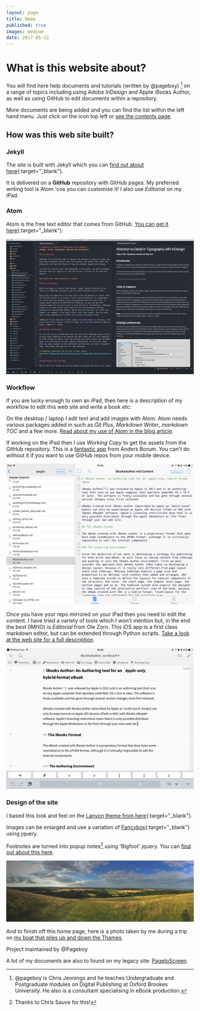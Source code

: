 ```yaml
---
layout: page
title: Home
published: true
images: medium
date: 2017-05-12
---
```

# What is this website about?

You will find here help documents and tutorials (written by @pageboy) [^2] on a range of topics including using Adobe InDesign and Apple iBooks Author, as well as using GitHub to edit documents within a repository.

More documents are being added and you can find the list within the left hand menu. Just click on the icon top left or [see the contents page][d78d4ed1].

  [d78d4ed1]: /contents "Open the contents page"

## How was this web site built?

### Jekyll
The site is built with Jekyll which you can [find out about here][92c344c3]{:target="_blank"}.

It is delivered on a **GitHub** repository with GitHub pages. My preferred writing tool is Atom 'cos you can customise it! I also use *Editorial* on my iPad.

[92c344c3]: https://jekyllrb.com "Visit the Jekyll web site"

### Atom
Atom is the free text editor that comes from GitHub. [You can get it here][f9a83765]{:target="_blank"}.

[f9a83765]: https://atom.io "Get Atom"

[![Here is Atom in use to edit a markdown page with a preview on the right](/images/atominuse.png)](/images/atominuse.png)

### Workflow

If you are lucky enough to own an iPad, then here is a description of my workflow to edit this web site and write a book etc:

On the desktop / laptop I edit text and add images with Atom. Atom needs various packages added in such as *Git Plus*, *Markdown Writer*, *markdown TOC* and a few more. [Read about my use of Atom in the blog article][2ac1fae1].

  [2ac1fae1]: https://publisha.github.io/markdown/2017/03/03/writing-with-atom/ "Open up the blog post"

If working on the iPad then I use *Working Copy* to get the assets from the GitHub repository. This is a [fantastic app][eaf957b6] from Anders Borum. You can't do without it if you want to use GitHub repos from your mobile device.

  [eaf957b6]: https://workingcopyapp.com "This is an iOS Apple app"

[![Working Copy allows you to connect to your GitHub respository](/images/workingcopy.jpg)](/images/workingcopy.jpg)

Once you have your repo mirrored on your iPad then you need to edit the content. I have tried a variety of tools which I won't mention but, in the end the best (IMHO) is *Editorial* from Ole Zorn. This iOS app is a first class markdown editor, but can be extended through Python scripts. [Take a look at the web site for a full description](http://omz-software.com/editorial/).

[![Anything in 'Working Copy' can be edited in 'Editorial', an app on the iPad.](/images/editorial.jpg)](/images/editorial.jpg)

### Design of the site

I based this look and feel on the [Lanyon theme from here][2b9a33ee]{:target="_blank"}.

[2b9a33ee]: http://lanyon.getpoole.com/ "Lanyon"

Images can be enlarged and use a variation of [Fancybox][f6b39499]{:target="_blank"} using jquery.

[f6b39499]: http://fancybox.net "Take a look at Fancybox"

Footnotes are turned into popup notes[^1] using 'Bigfoot' jquery. You can [find out about this here][736ed6d1].

  [736ed6d1]: http://www.bigfootjs.com "Thanks to Chris Sauve for this!"

  [![My shadow bottom right. View from Wittenham Clumps by the Thames at Dorchester.](/images/2017/01/fromWittenhamClumps.jpg)](/images/2017/01/fromWittenhamClumps.jpg)

And to finish off this home page, here is a photo taken by me during a trip on [my boat that plies up and down the Thames][9f8e628f].

  [9f8e628f]: http://avivaboat.weebly.com "AViVA"

Project maintained by @Pageboy

A lot of my documents are also to found on my legacy site:  [PagetoScreen][b016960a].

[b016960a]: http://www.pagetoscreen.net "Lots of useful information"

[^1]: Thanks to Chris Sauve for this!

[^2]: @pageboy is Chris Jennings and he teaches Undergraduate and Postgraduate modules on Digital Publishing at Oxford Brookes University. He also is a consultant specialising in eBook production.
